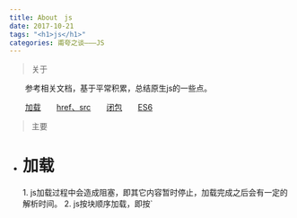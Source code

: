 ```yaml
---
title: About　js
date: 2017-10-21
tags: "<h1>js</h1>"
categories: 甫夸之谈———JS
---
```


> 关于

　　参考相关文档，基于平常积累，总结原生js的一些点。
<!---more--->

　　<a href="#load">加载</a>　　<a href="#href&src">href、src</a>　　<a href="#closure">闭包</a>　　<a href="#es6">ES6</a>

> 主要

* <h1 id="load">加载</h1>
    1. js加载过程中会造成阻塞，即其它内容暂时停止，加载完成之后会有一定的解析时间。
    2. js按块顺序加载，即按`<script>`标签区分，但内容共享。
    3. js加载完解析时有两个阶段，预编译与执行。预编译时会对变量和函数进行提前定义，但不会赋值，赋值按顺序执行。
    ```
    <!-- js文件书写顺序 -->
    test();
    var test = function(){
        alert('first');
    }
    function test(){
        alert('second');
    }
    test();
    ```
    ```
    <!-- 实际执行顺序 -->
    var test;
    function test(){
        alert('second');
    }
    test();
    test = function(){
        alert('first');
    }
    test();
    ```
* <h1 id="href&src">href、src</h1>
    1. href用于建立链接关系，解析页面遇到时不会加载该内容，页面不会暂停加载。
    2. src用于引入内容，解析页面遇到要等待加载指向地址的内容，会暂停。
* <h1 id="closure">闭包</h1>
    * 条件
        1. 内部函数使用了外部函数的变量
        2. 外部函数已经退出
        3. 内部函数可以访问
    * 概念
        1. 允许函数访问局部作用域之外的数据；
    * 实现
        1. 返回函数，创建新的作用域，使函数中调用的变量不被回收；
        2. 传递参数，形成私有变量
* <h1 id="es6">ES6</h1>
    * 部分特性
        1. let　const
        2. default parameters　rest parameters
        3. template string　Multi-line string　　　　（``表示起始，${var}引用变量）
        4. destructuring
        5. arrow function　　　　（内部没有定义this，通过继承而来）
        6. Promise
        7. Class　　　　（class，extends，constructor，super）
        8. module　　　　（export import）